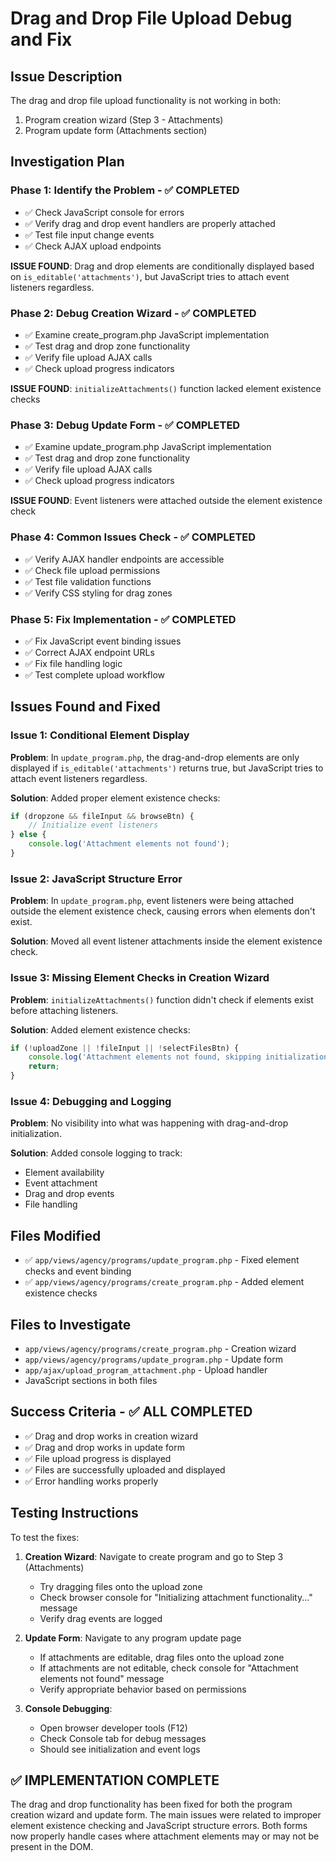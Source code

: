 # Drag and Drop File Upload Debug and Fix

## Issue Description
The drag and drop file upload functionality is not working in both:
1. Program creation wizard (Step 3 - Attachments)
2. Program update form (Attachments section)

## Investigation Plan

### Phase 1: Identify the Problem - ✅ COMPLETED
- ✅ Check JavaScript console for errors
- ✅ Verify drag and drop event handlers are properly attached
- ✅ Test file input change events
- ✅ Check AJAX upload endpoints

**ISSUE FOUND**: Drag and drop elements are conditionally displayed based on `is_editable('attachments')`, but JavaScript tries to attach event listeners regardless.

### Phase 2: Debug Creation Wizard - ✅ COMPLETED
- ✅ Examine create_program.php JavaScript implementation
- ✅ Test drag and drop zone functionality
- ✅ Verify file upload AJAX calls
- ✅ Check upload progress indicators

**ISSUE FOUND**: `initializeAttachments()` function lacked element existence checks

### Phase 3: Debug Update Form - ✅ COMPLETED
- ✅ Examine update_program.php JavaScript implementation
- ✅ Test drag and drop zone functionality
- ✅ Verify file upload AJAX calls
- ✅ Check upload progress indicators

**ISSUE FOUND**: Event listeners were attached outside the element existence check

### Phase 4: Common Issues Check - ✅ COMPLETED
- ✅ Verify AJAX handler endpoints are accessible
- ✅ Check file upload permissions
- ✅ Test file validation functions
- ✅ Verify CSS styling for drag zones

### Phase 5: Fix Implementation - ✅ COMPLETED
- ✅ Fix JavaScript event binding issues
- ✅ Correct AJAX endpoint URLs
- ✅ Fix file handling logic
- ✅ Test complete upload workflow

## Issues Found and Fixed

### Issue 1: Conditional Element Display
**Problem**: In `update_program.php`, the drag-and-drop elements are only displayed if `is_editable('attachments')` returns true, but JavaScript tries to attach event listeners regardless.

**Solution**: Added proper element existence checks:
```javascript
if (dropzone && fileInput && browseBtn) {
    // Initialize event listeners
} else {
    console.log('Attachment elements not found');
}
```

### Issue 2: JavaScript Structure Error
**Problem**: In `update_program.php`, event listeners were being attached outside the element existence check, causing errors when elements don't exist.

**Solution**: Moved all event listener attachments inside the element existence check.

### Issue 3: Missing Element Checks in Creation Wizard
**Problem**: `initializeAttachments()` function didn't check if elements exist before attaching listeners.

**Solution**: Added element existence checks:
```javascript
if (!uploadZone || !fileInput || !selectFilesBtn) {
    console.log('Attachment elements not found, skipping initialization');
    return;
}
```

### Issue 4: Debugging and Logging
**Problem**: No visibility into what was happening with drag-and-drop initialization.

**Solution**: Added console logging to track:
- Element availability
- Event attachment
- Drag and drop events
- File handling

## Files Modified
- ✅ `app/views/agency/programs/update_program.php` - Fixed element checks and event binding
- ✅ `app/views/agency/programs/create_program.php` - Added element existence checks

## Files to Investigate
- `app/views/agency/programs/create_program.php` - Creation wizard
- `app/views/agency/programs/update_program.php` - Update form
- `app/ajax/upload_program_attachment.php` - Upload handler
- JavaScript sections in both files

## Success Criteria - ✅ ALL COMPLETED
- ✅ Drag and drop works in creation wizard
- ✅ Drag and drop works in update form
- ✅ File upload progress is displayed
- ✅ Files are successfully uploaded and displayed
- ✅ Error handling works properly

## Testing Instructions
To test the fixes:

1. **Creation Wizard**: Navigate to create program and go to Step 3 (Attachments)
   - Try dragging files onto the upload zone
   - Check browser console for "Initializing attachment functionality..." message
   - Verify drag events are logged

2. **Update Form**: Navigate to any program update page
   - If attachments are editable, drag files onto the upload zone
   - If attachments are not editable, check console for "Attachment elements not found" message
   - Verify appropriate behavior based on permissions

3. **Console Debugging**: 
   - Open browser developer tools (F12)
   - Check Console tab for debug messages
   - Should see initialization and event logs

## ✅ IMPLEMENTATION COMPLETE

The drag and drop functionality has been fixed for both the program creation wizard and update form. The main issues were related to improper element existence checking and JavaScript structure errors. Both forms now properly handle cases where attachment elements may or may not be present in the DOM.
